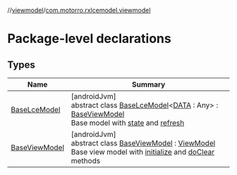 //[viewmodel](../../index.md)/[com.motorro.rxlcemodel.viewmodel](index.md)

# Package-level declarations

## Types

| Name | Summary |
|---|---|
| [BaseLceModel](-base-lce-model/index.md) | [androidJvm]<br>abstract class [BaseLceModel](-base-lce-model/index.md)&lt;[DATA](-base-lce-model/index.md) : Any&gt; : [BaseViewModel](-base-view-model/index.md)<br>Base model with [state](-base-lce-model/state.md) and [refresh](-base-lce-model/refresh.md) |
| [BaseViewModel](-base-view-model/index.md) | [androidJvm]<br>abstract class [BaseViewModel](-base-view-model/index.md) : [ViewModel](https://developer.android.com/reference/kotlin/androidx/lifecycle/ViewModel.html)<br>Base view model with [initialize](-base-view-model/initialize.md) and [doClear](-base-view-model/do-clear.md) methods |
